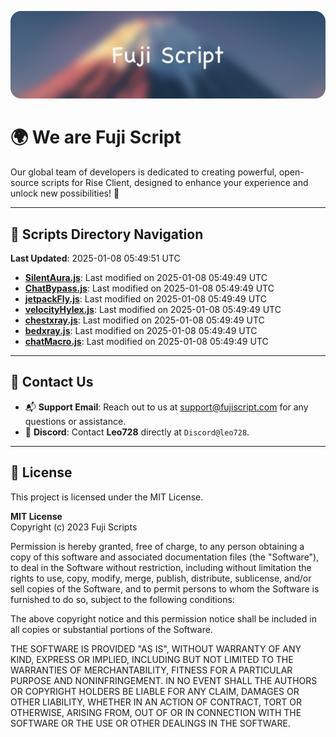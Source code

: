 ![Banner](.github/b.webp)

# 🌍 **We are Fuji Script**

Our global team of developers is dedicated to creating powerful, open-source scripts for Rise Client, designed to enhance your experience and unlock new possibilities! 🌟

---
<!-- SCRIPTS_NAVIGATION_START -->
## 📂 **Scripts Directory Navigation**

**Last Updated**: 2025-01-08 05:49:51 UTC

- **[SilentAura.js](scripts/SilentAura.js)**: Last modified on 2025-01-08 05:49:49 UTC
- **[ChatBypass.js](scripts/ChatBypass.js)**: Last modified on 2025-01-08 05:49:49 UTC
- **[jetpackFly.js](scripts/jetpackFly.js)**: Last modified on 2025-01-08 05:49:49 UTC
- **[velocityHylex.js](scripts/velocityHylex.js)**: Last modified on 2025-01-08 05:49:49 UTC
- **[chestxray.js](scripts/chestxray.js)**: Last modified on 2025-01-08 05:49:49 UTC
- **[bedxray.js](scripts/bedxray.js)**: Last modified on 2025-01-08 05:49:49 UTC
- **[chatMacro.js](scripts/chatMacro.js)**: Last modified on 2025-01-08 05:49:49 UTC

<!-- SCRIPTS_NAVIGATION_END -->

---

## 💬 **Contact Us**  
- 📬 **Support Email**: Reach out to us at [support@fujiscript.com](mailto:support@fujiscript.com) for any questions or assistance.  
- 💬 **Discord**: Contact **Leo728** directly at `Discord@leo728`.

---

## 📜 **License**

This project is licensed under the MIT License.  

**MIT License**  
Copyright (c) 2023 Fuji Scripts  

Permission is hereby granted, free of charge, to any person obtaining a copy of this software and associated documentation files (the "Software"), to deal in the Software without restriction, including without limitation the rights to use, copy, modify, merge, publish, distribute, sublicense, and/or sell copies of the Software, and to permit persons to whom the Software is furnished to do so, subject to the following conditions:  

The above copyright notice and this permission notice shall be included in all copies or substantial portions of the Software.  

THE SOFTWARE IS PROVIDED "AS IS", WITHOUT WARRANTY OF ANY KIND, EXPRESS OR IMPLIED, INCLUDING BUT NOT LIMITED TO THE WARRANTIES OF MERCHANTABILITY, FITNESS FOR A PARTICULAR PURPOSE AND NONINFRINGEMENT. IN NO EVENT SHALL THE AUTHORS OR COPYRIGHT HOLDERS BE LIABLE FOR ANY CLAIM, DAMAGES OR OTHER LIABILITY, WHETHER IN AN ACTION OF CONTRACT, TORT OR OTHERWISE, ARISING FROM, OUT OF OR IN CONNECTION WITH THE SOFTWARE OR THE USE OR OTHER DEALINGS IN THE SOFTWARE.  
